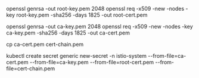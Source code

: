 openssl genrsa -out root-key.pem 2048
openssl req -x509 -new -nodes -key root-key.pem -sha256 -days 1825 -out root-cert.pem

openssl genrsa -out ca-key.pem 2048
openssl req -x509 -new -nodes -key ca-key.pem -sha256 -days 1825 -out ca-cert.pem

cp ca-cert.pem cert-chain.pem

kubectl create secret generic new-secret -n istio-system --from-file=ca-cert.pem --from-file=ca-key.pem --from-file=root-cert.pem --from-file=cert-chain.pem
